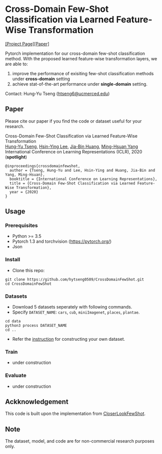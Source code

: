 # Cross-Domain Few-Shot Classification via Learned Feature-Wise Transformation 
[[Project Page]]()[[Paper]](https://openreview.net/forum?id=SJl5Np4tPr)

Pytorch implementation for our cross-domain few-shot classification method. With the proposed learned feature-wise transformation layers, we are able to:

1. improve the performance of exisiting few-shot classification methods under **cross-domain** setting
2. achieve stat-of-the-art performance under **single-domain** setting.

Contact: Hung-Yu Tseng (htseng6@ucmerced.edu)

## Paper
Please cite our paper if you find the code or dataset useful for your research.

Cross-Domain Few-Shot Classification via Learned Feature-Wise Transformation<br>
[Hung-Yu Tseng](https://sites.google.com/site/hytseng0509/), [Hsin-Ying Lee](http://vllab.ucmerced.edu/hylee/), [Jia-Bin Huang](https://filebox.ece.vt.edu/~jbhuang/), [Ming-Hsuan Yang](http://faculty.ucmerced.edu/mhyang/)<br>
International Conference on Learning Representations (ICLR), 2020 (**spotlight**)
```
@inproceedings{crossdomainfewshot,
  author = {Tseng, Hung-Yu and Lee, Hsin-Ying and Huang, Jia-Bin and Yang, Ming-Hsuan},
  booktitle = {International Conference on Learning Representations},
  title = {Cross-Domain Few-Shot Classification via Learned Feature-Wise Transformation},
  year = {2020}
}
```

## Usage

### Prerequisites
- Python >= 3.5
- Pytorch 1.3 and torchvision (https://pytorch.org/)
- Json

### Install
- Clone this repo:
```
git clone https://github.com/hytseng0509/CrossDomainFewShot.git
cd CrossDomainFewShot
```

### Datasets
- Download 5 datasets seperately with following commands.
- Specify `DATASET_NAME`: `cars`, `cub`, `miniImagenet`, `places`, `plantae`.
```
cd data
python3 process DATASET_NAME
cd ..
```
- Refer the [instruction](https://github.com/wyharveychen/CloserLookFewShot#self-defined-setting) for constructing your own dataset.

### Train
- under construction

### Evaluate
- under construction

## Ackknowledgement
This code is built upon the implementation from [CloserLookFewShot](https://github.com/wyharveychen/CloserLookFewShot).

## Note
The dataset, model, and code are for non-commercial research purposes only.
